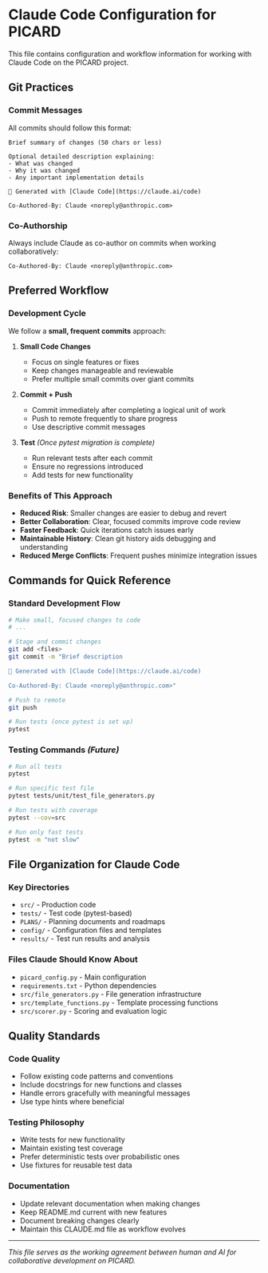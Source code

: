 # Claude Code Configuration for PICARD

This file contains configuration and workflow information for working with Claude Code on the PICARD project.

## Git Practices

### Commit Messages
All commits should follow this format:
```
Brief summary of changes (50 chars or less)

Optional detailed description explaining:
- What was changed
- Why it was changed  
- Any important implementation details

🤖 Generated with [Claude Code](https://claude.ai/code)

Co-Authored-By: Claude <noreply@anthropic.com>
```

### Co-Authorship
Always include Claude as co-author on commits when working collaboratively:
```
Co-Authored-By: Claude <noreply@anthropic.com>
```

## Preferred Workflow

### Development Cycle
We follow a **small, frequent commits** approach:

1. **Small Code Changes** 
   - Focus on single features or fixes
   - Keep changes manageable and reviewable
   - Prefer multiple small commits over giant commits

2. **Commit + Push**
   - Commit immediately after completing a logical unit of work
   - Push to remote frequently to share progress
   - Use descriptive commit messages

3. **Test** *(Once pytest migration is complete)*
   - Run relevant tests after each commit
   - Ensure no regressions introduced
   - Add tests for new functionality

### Benefits of This Approach
- **Reduced Risk**: Smaller changes are easier to debug and revert
- **Better Collaboration**: Clear, focused commits improve code review
- **Faster Feedback**: Quick iterations catch issues early
- **Maintainable History**: Clean git history aids debugging and understanding
- **Reduced Merge Conflicts**: Frequent pushes minimize integration issues

## Commands for Quick Reference

### Standard Development Flow
```bash
# Make small, focused changes to code
# ...

# Stage and commit changes
git add <files>
git commit -m "Brief description

🤖 Generated with [Claude Code](https://claude.ai/code)

Co-Authored-By: Claude <noreply@anthropic.com>"

# Push to remote
git push

# Run tests (once pytest is set up)
pytest
```

### Testing Commands *(Future)*
```bash
# Run all tests
pytest

# Run specific test file
pytest tests/unit/test_file_generators.py

# Run tests with coverage
pytest --cov=src

# Run only fast tests
pytest -m "not slow"
```

## File Organization for Claude Code

### Key Directories
- `src/` - Production code
- `tests/` - Test code (pytest-based)
- `PLANS/` - Planning documents and roadmaps
- `config/` - Configuration files and templates
- `results/` - Test run results and analysis

### Files Claude Should Know About
- `picard_config.py` - Main configuration
- `requirements.txt` - Python dependencies  
- `src/file_generators.py` - File generation infrastructure
- `src/template_functions.py` - Template processing functions
- `src/scorer.py` - Scoring and evaluation logic

## Quality Standards

### Code Quality
- Follow existing code patterns and conventions
- Include docstrings for new functions and classes
- Handle errors gracefully with meaningful messages
- Use type hints where beneficial

### Testing Philosophy
- Write tests for new functionality
- Maintain existing test coverage
- Prefer deterministic tests over probabilistic ones
- Use fixtures for reusable test data

### Documentation
- Update relevant documentation when making changes
- Keep README.md current with new features
- Document breaking changes clearly
- Maintain this CLAUDE.md file as workflow evolves

---

*This file serves as the working agreement between human and AI for collaborative development on PICARD.*